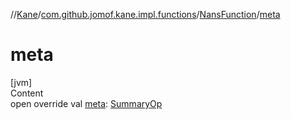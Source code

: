 //[Kane](../../index.md)/[com.github.jomof.kane.impl.functions](../index.md)/[NansFunction](index.md)/[meta](meta.md)



# meta  
[jvm]  
Content  
open override val [meta](meta.md): [SummaryOp](../../com.github.jomof.kane.impl/-summary-op/index.md)  



